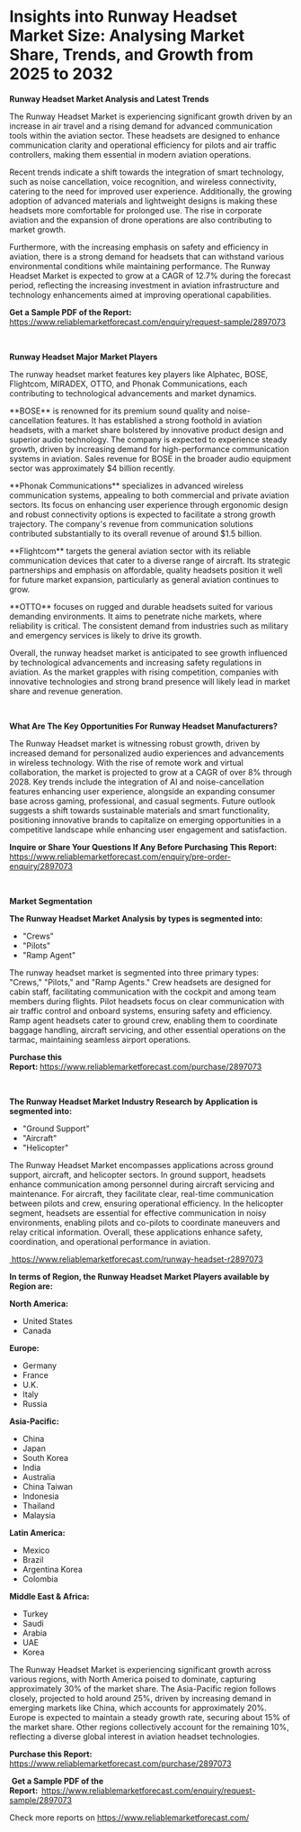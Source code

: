 <p><h1>Insights into Runway Headset Market Size: Analysing Market Share, Trends, and Growth from 2025 to 2032</h1></p><p><strong>Runway Headset Market Analysis and Latest Trends</strong></p>
<p><p>The Runway Headset Market is experiencing significant growth driven by an increase in air travel and a rising demand for advanced communication tools within the aviation sector. These headsets are designed to enhance communication clarity and operational efficiency for pilots and air traffic controllers, making them essential in modern aviation operations. </p><p>Recent trends indicate a shift towards the integration of smart technology, such as noise cancellation, voice recognition, and wireless connectivity, catering to the need for improved user experience. Additionally, the growing adoption of advanced materials and lightweight designs is making these headsets more comfortable for prolonged use. The rise in corporate aviation and the expansion of drone operations are also contributing to market growth.</p><p>Furthermore, with the increasing emphasis on safety and efficiency in aviation, there is a strong demand for headsets that can withstand various environmental conditions while maintaining performance. The Runway Headset Market is expected to grow at a CAGR of 12.7% during the forecast period, reflecting the increasing investment in aviation infrastructure and technology enhancements aimed at improving operational capabilities.</p></p>
<p><strong>Get a Sample PDF of the Report:&nbsp;</strong> <a href="https://www.reliablemarketforecast.com/enquiry/request-sample/2897073?utm_campaign=2292&utm_medium=2&utm_source=Github&utm_content=ia&utm_term=15032025&utm_id=runway-headset">https://www.reliablemarketforecast.com/enquiry/request-sample/2897073</a></p>
<p>&nbsp;</p>
<p><strong>Runway Headset Major Market Players</strong></p>
<p><p>The runway headset market features key players like Alphatec, BOSE, Flightcom, MIRADEX, OTTO, and Phonak Communications, each contributing to technological advancements and market dynamics.</p><p>**BOSE** is renowned for its premium sound quality and noise-cancellation features. It has established a strong foothold in aviation headsets, with a market share bolstered by innovative product design and superior audio technology. The company is expected to experience steady growth, driven by increasing demand for high-performance communication systems in aviation. Sales revenue for BOSE in the broader audio equipment sector was approximately $4 billion recently.</p><p>**Phonak Communications** specializes in advanced wireless communication systems, appealing to both commercial and private aviation sectors. Its focus on enhancing user experience through ergonomic design and robust connectivity options is expected to facilitate a strong growth trajectory. The company's revenue from communication solutions contributed substantially to its overall revenue of around $1.5 billion.</p><p>**Flightcom** targets the general aviation sector with its reliable communication devices that cater to a diverse range of aircraft. Its strategic partnerships and emphasis on affordable, quality headsets position it well for future market expansion, particularly as general aviation continues to grow.</p><p>**OTTO** focuses on rugged and durable headsets suited for various demanding environments. It aims to penetrate niche markets, where reliability is critical. The consistent demand from industries such as military and emergency services is likely to drive its growth. </p><p>Overall, the runway headset market is anticipated to see growth influenced by technological advancements and increasing safety regulations in aviation. As the market grapples with rising competition, companies with innovative technologies and strong brand presence will likely lead in market share and revenue generation.</p></p>
<p>&nbsp;</p>
<p><strong>What Are The Key Opportunities For Runway Headset Manufacturers?</strong></p>
<p><p>The Runway Headset market is witnessing robust growth, driven by increased demand for personalized audio experiences and advancements in wireless technology. With the rise of remote work and virtual collaboration, the market is projected to grow at a CAGR of over 8% through 2028. Key trends include the integration of AI and noise-cancellation features enhancing user experience, alongside an expanding consumer base across gaming, professional, and casual segments. Future outlook suggests a shift towards sustainable materials and smart functionality, positioning innovative brands to capitalize on emerging opportunities in a competitive landscape while enhancing user engagement and satisfaction.</p></p>
<p><strong>Inquire or Share Your Questions If Any Before Purchasing This Report:</strong> <a href="https://www.reliablemarketforecast.com/enquiry/pre-order-enquiry/2897073?utm_campaign=2292&utm_medium=2&utm_source=Github&utm_content=ia&utm_term=15032025&utm_id=runway-headset">https://www.reliablemarketforecast.com/enquiry/pre-order-enquiry/2897073</a></p>
<p>&nbsp;</p>
<p><strong>Market Segmentation</strong></p>
<p><strong>The Runway Headset Market Analysis by types is segmented into:</strong></p>
<p><ul><li>"Crews"</li><li>"Pilots"</li><li>"Ramp Agent"</li></ul></p>
<p><p>The runway headset market is segmented into three primary types: "Crews," "Pilots," and "Ramp Agents." Crew headsets are designed for cabin staff, facilitating communication with the cockpit and among team members during flights. Pilot headsets focus on clear communication with air traffic control and onboard systems, ensuring safety and efficiency. Ramp agent headsets cater to ground crew, enabling them to coordinate baggage handling, aircraft servicing, and other essential operations on the tarmac, maintaining seamless airport operations.</p></p>
<p><strong>Purchase this Report:&nbsp;</strong><a href="https://www.reliablemarketforecast.com/purchase/2897073?utm_campaign=2292&utm_medium=2&utm_source=Github&utm_content=ia&utm_term=15032025&utm_id=runway-headset">https://www.reliablemarketforecast.com/purchase/2897073</a></p>
<p>&nbsp;</p>
<p><strong>The Runway Headset Market Industry Research by Application is segmented into:</strong></p>
<p><ul><li>"Ground Support"</li><li>"Aircraft"</li><li>"Helicopter"</li></ul></p>
<p><p>The Runway Headset Market encompasses applications across ground support, aircraft, and helicopter sectors. In ground support, headsets enhance communication among personnel during aircraft servicing and maintenance. For aircraft, they facilitate clear, real-time communication between pilots and crew, ensuring operational efficiency. In the helicopter segment, headsets are essential for effective communication in noisy environments, enabling pilots and co-pilots to coordinate maneuvers and relay critical information. Overall, these applications enhance safety, coordination, and operational performance in aviation.</p></p>
<p><a href="https://www.reliablemarketforecast.com/runway-headset-r2897073?utm_campaign=2292&utm_medium=2&utm_source=Github&utm_content=ia&utm_term=15032025&utm_id=runway-headset">&nbsp;https://www.reliablemarketforecast.com/runway-headset-r2897073</a></p>
<p><strong>In terms of Region, the Runway Headset Market Players available by Region are:</strong></p>
<p>
    <p> <strong> North America: </strong>
        <ul>
            <li>United States</li>
            <li>Canada</li>
        </ul>
        </p> 
    <p> <strong> Europe: </strong>
        <ul>
            <li>Germany</li>
            <li>France</li>
            <li>U.K.</li>
            <li>Italy</li>
            <li>Russia</li>
        </ul>
        </p> 
    <p> <strong> Asia-Pacific: </strong>
        <ul>
            <li>China</li>
            <li>Japan</li>
            <li>South Korea</li>
            <li>India</li>
            <li>Australia</li>
            <li>China Taiwan</li>
            <li>Indonesia</li>
            <li>Thailand</li>
            <li>Malaysia</li>
        </ul>
        </p> 
    <p> <strong> Latin America: </strong>
        <ul>
            <li>Mexico</li>
            <li>Brazil</li>
            <li>Argentina Korea</li>
            <li>Colombia</li>
        </ul>
        </p> 
    <p> <strong> Middle East & Africa: </strong>
        <ul>
            <li>Turkey</li>
            <li>Saudi</li>
            <li>Arabia</li>
            <li>UAE</li>
            <li>Korea</li>
        </ul>
    </p>
    </p>
<p><p>The Runway Headset Market is experiencing significant growth across various regions, with North America poised to dominate, capturing approximately 30% of the market share. The Asia-Pacific region follows closely, projected to hold around 25%, driven by increasing demand in emerging markets like China, which accounts for approximately 20%. Europe is expected to maintain a steady growth rate, securing about 15% of the market share. Other regions collectively account for the remaining 10%, reflecting a diverse global interest in aviation headset technologies.</p></p>
<p><strong>Purchase this Report: </strong><a href="https://www.reliablemarketforecast.com/purchase/2897073?utm_campaign=2292&utm_medium=2&utm_source=Github&utm_content=ia&utm_term=15032025&utm_id=runway-headset">https://www.reliablemarketforecast.com/purchase/2897073</a></p>
<p>&nbsp;<strong>Get a Sample PDF of the Report:&nbsp;&nbsp;</strong><a href="https://www.reliablemarketforecast.com/enquiry/request-sample/2897073?utm_campaign=2292&utm_medium=2&utm_source=Github&utm_content=ia&utm_term=15032025&utm_id=runway-headset">https://www.reliablemarketforecast.com/enquiry/request-sample/2897073</a></p>
<p><strong></strong></p>
<p>Check more reports on <a href="https://www.reliablemarketforecast.com/?utm_campaign=2292&utm_medium=2&utm_source=Github&utm_content=ia&utm_term=15032025&utm_id=runway-headset">https://www.reliablemarketforecast.com/</a></p>